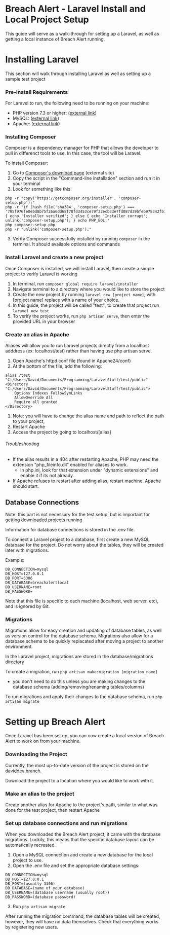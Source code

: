 # Breach Alert - Laravel Install and Local Project Setup

This guide will serve as a walk-through for setting up a Laravel, as well as getting a local instance of Breach Alert running.

# Installing Laravel

This section will walk through installing Laravel as well as setting up a sample test project

### Pre-Install Requirements

For Laravel to run, the following need to be running on your machine:

* PHP version 7.3 or higher: ([external link](https://www.php.net/))
* MySQL: ([external link](https://www.mysql.com/))
* Apache: ([external link](https://www.apache.org/))

### Installing Composer

Composer is a dependency manager for PHP that allows the developer to pull in differenct tools to use. In this case, the tool will be Laravel.

To install Composer:

1. Go to [Composer's download page](https://getcomposer.org/download/) (external site)
2. Copy the script in the "Command-line installation" section and run it in your terminal
  1. Look for something like this: 
  ```
  php -r "copy('https://getcomposer.org/installer', 'composer-setup.php');"
  php -r "if (hash_file('sha384', 'composer-setup.php') === '795f976fe0ebd8b75f26a6dd68f78fd3453ce79f32ecb33e7fd087d39bfeb978342fb73ac986cd4f54edd0dc902601dc') { echo 'Installer verified'; } else { echo 'Installer corrupt'; unlink('composer-setup.php'); } echo PHP_EOL;"
  php composer-setup.php
  php -r "unlink('composer-setup.php');"
  ```
3. Verify Composer successfully installed by running `composer` in the terminal. It should available options and commands

### Install Laravel and create a new project

Once Composer is installed, we will install Laravel, then create a simple project to verify Laravel is working

1. In terminal, run `composer global require laravel/installer`
2. Navigate terminal to a directory where you would like to store the project
3. Create the new project by running `laravel new [project name]`, with [project name] replace with a name of your choice.
  1. In this guide, the project will be called "test"; to create that project run `laravel new test`
4. To verify the project works, run `php artisan serve`, then enter the provided URL in your browser

### Create an alias in Apache

Aliases will allow you to run Laravel projects directly from a localhost adddress (ex: localhost/test) rather than having use php artisan serve.

1. Open Apache's httpd.conf file (found in Apache24/conf)
2. At the bottom of the file, add the following:
```
alias /test "C:/Users/David/Documents/Programming/LaravelStuff/test/public"
<Directory "C:/Users/David/Documents/Programming/LaravelStuff/test/public">
	Options Indexes FollowSymLinks
	AllowOverride All
	Require all granted
</Directory>
```
  1. Note: you will have to change the alias name and path to reflect the path to your project, 
3. Restart Apache
4. Access the project by going to localhost/[alias]

###### Troubleshooting

* If the alias results in a 404 after restarting Apache, PHP may need the extension "php_fileinfo.dll" enabled for aliases to work.
  * In php.ini, look for that extension under "dynamic extensions" and enable it if its not already.
* If Apache refuses to restart after adding alias, restart machine. Apache should start.

## Database Connections

Note: this part is not necessary for the test setup, but is important for getting downloaded projects running

Information for database connections is stored in the .env file.

To connect a Laravel project to a database, first create a new MySQL database for the project. Do not worry about the tables, they will be created later with migrations.

Example:

```
DB_CONNECTION=mysql
DB_HOST=127.0.0.1
DB_PORT=3306
DB_DATABASE=breachalertlocal
DB_USERNAME=root
DB_PASSWORD=
```

Note that this file is specific to each machine (localhost, web server, etc), and is ignored by Git.

### Migrations

Migrations allow for easy creation and updating of database tables, as well as version control for the database schema. Migrations also allow for a database schema to be quickly replacated after moving a project to another environment.

In the Laravel project, migrations are stored in the database/migrations directory

To create a migration, run `php artisan make:migration [migration_name]` 
  * you don't need to do this unless you are making changes to the database schema (adding/removing/renaming tables/columns)

To run migrations and apply their changes to the database schema, run `php artisan migrate`

# Setting up Breach Alert

Once Laravel has been set up, you can now create a local version of Breach Alert to work on from your machine.

### Downloading the Project

Currently, the most up-to-date version of the project is stored on the daviddev branch.

Download the project to a location where you would like to work with it.

### Make an alias to the project

Create another alias for Apache to the project's path, similar to what was done for the test project, then restart Apache

### Set up database connections and run migrations

When you downloaded the Breach Alert project, it came with the database migrations. Luckily, this means that the specific database layout can be automatically recreated.

1. Open a MySQL connection and create a new database for the local project to use.
2. Open the .env file and set the appropriate database settings:
  ```
  DB_CONNECTION=mysql
  DB_HOST=127.0.0.1
  DB_PORT=(usually 3306)
  DB_DATABASE=(name of your database)
  DB_USERNAME=(database username (usually root))
  DB_PASSWORD=(database password)
  ```
3. Run `php artisan migrate`

After running the migration command, the database tables will be created, however, they will have no data themselves. Check that everything works by registering new users.